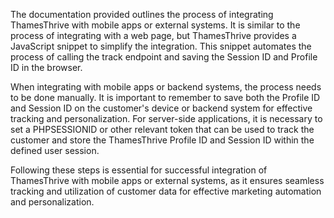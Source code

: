 The documentation provided outlines the process of integrating ThamesThrive with mobile apps or external systems. It is similar to the process of integrating with a web page, but ThamesThrive provides a JavaScript snippet to simplify the integration. This snippet automates the process of calling the track endpoint and saving the Session ID and Profile ID in the browser. 

When integrating with mobile apps or backend systems, the process needs to be done manually. It is important to remember to save both the Profile ID and Session ID on the customer's device or backend system for effective tracking and personalization. For server-side applications, it is necessary to set a PHPSESSIONID or other relevant token that can be used to track the customer and store the ThamesThrive Profile ID and Session ID within the defined user session. 

Following these steps is essential for successful integration of ThamesThrive with mobile apps or external systems, as it ensures seamless tracking and utilization of customer data for effective marketing automation and personalization.

